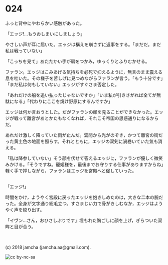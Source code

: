 # 024

ふっと背中にやわらかい感触があった。  

「エッジ!…もうおしまいにしましょう」  

やさしい声が耳に届いた。エッジは構えを崩さずに返事をする。「まだだ。まだ私は戦っていない」  

「こっちを見て」あたたかい手が肩をつかみ，ゆっくりとふりむかせる。  

ファラン。エッジはこみあげる気持ちを必死で抑えるように，無言のまま震える息を吐いた。その様子を苦しげに見つめながらファランが言う。「もう十分です」「まだ私は何もしていない」エッジがすぐさま否定した。  

「あれだけの船を追い払ったじゃないですか」「いま私が引きさがれば全てが無駄になる」「代わりにここを焼け野原にするんですか」  

エッジは何か言おうとした。だがファランの顔を見ることができなかった。エッジが戦って離宮があとかたもなくなれば，それこそ帝国の思惑通りになるからだ。  

あれだけ激しく降っていた雨が止んだ。雲間から光がのぞき，かつて離宮の街だった黄土色の地面を照らす。それとともに，エッジの双剣に渦巻いていた気も消える。  

「私は降参していない」そう顔を伏せて答えるエッジに，ファランが優しく微笑みかける。「そうですね。寵姫様を，最後までお守りする仕事がありますからね」軽く手で押しながら，ファランはエッジを宮殿へと促していった。  

<br>  
「エッジ!」  

時間をかけ，ようやく宮殿に戻ったエッジを抱きしめたのは，大きな二本の腕だった。全身が文字通り総毛立つ。すさまじい力で骨がきしむなか，エッジはようやく声を絞り出す。  

「イヴン…さん，おひさしぶりです」埋もれた胸ごしに顔を上げ，ぎらついた双眸と目が合う。  

<br>  
<br>  
(c) 2018 jamcha (jamcha.aa@gmail.com).  

![cc by-nc-sa](http://i.creativecommons.org/l/by-nc-sa/4.0/88x31.png)